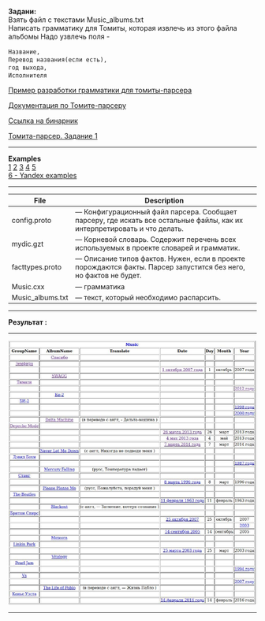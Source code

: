 **Задани:**  
Взять файл с текстами Music_albums.txt  
Написать грамматику для Томиты, которая извлечь из этого файла альбомы
Надо узвлечь поля - 

    Название, 
    Перевод названия(если есть), 
    год выхода, 
    Исполнителя

[Пример разработки грамматики для томиты-парсера](http://alkozko.ru/blog/post/tomita-film-extraction)

[Документация по Томите-парсеру](https://tech.yandex.ru/tomita/doc/dg/concept/about-docpage/)

[Ссылка на бинарник](http://download.cdn.yandex.net/tomita/tomita-win32.zip)

[Томита-парсер. Задание 1](https://eu.iit.csu.ru/mod/url/view.php?id=74595)  
___
**Examples**  
[1](https://alexeykalina.github.io/technologies/tomita-parser.html)
[2](https://cs.hse.ru/data/2015/04/27/1098338342/Tomita_hse_20_04_15.pdf)
[3](https://habr.com/ru/company/yandex/blog/225723/)
[4](https://docplayer.ru/27701308-Tomita-parser-bystryy-start.html)
[5](https://github.com/vas3k/poor-python-yandex-tomita-parser/tree/master/example)  
[6 - Yandex examples](https://github.com/yandex/tomita-parser/tree/master/examples)
___

File  | Description
--- | --- |  
config.proto|— Конфигурационный файл парсера. Сообщает парсеру, где искать все остальные файлы, как их интерпретировать и что делать. 
mydic.gzt|— Корневой словарь. Содержит перечень всех используемых в проекте словарей и грамматик.  
facttypes.proto|— Описание типов фактов. Нужен, если в проекте порождаются факты. Парсер запустится без него, но фактов не будет.  
Music.cxx|— грамматика  
Music_albums.txt|— текст, который необходимо распарсить.  
___
**Результат :**
___
![Screenshot](result.jpg)  
___




